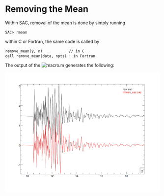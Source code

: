 # Removing the Mean

Within SAC, removal of the mean is done by simply running
  
    SAC> rmean
  
within C or Fortran, the same code is called by

    remove_mean(y, n)            // in C
    call remove_mean(data, npts) ! in Fortran
   
The output of the ![macro.m](./macro.m) generates the following:

![](output.png)

